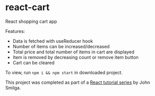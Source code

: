 # react-cart

React shopping cart app

Features:

- Data is fetched with useReducer hook
- Number of items can be increased/decreased
- Total price and total number of items in cart are displayed
- Item is removed by decreasing count or remove item button
- Cart can be cleared

To view, run `npm i && npm start` in downloaded project.

This project was completed as part of a [React tutorial series](https://www.youtube.com/watch?v=a_7Z7C_JCyo&ab_channel=freeCodeCamp.org) by John Smilga.
